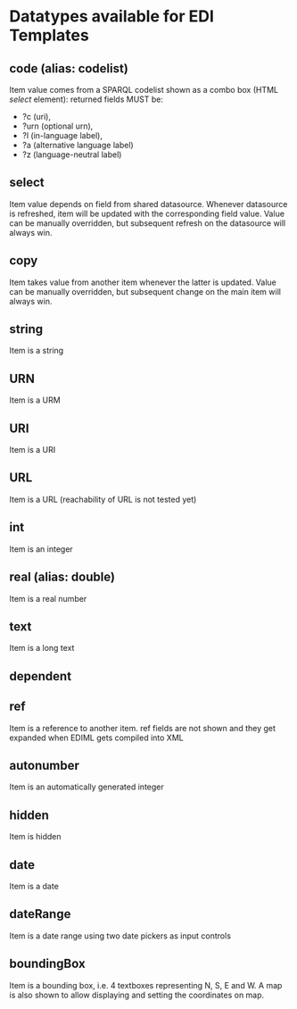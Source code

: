 # Datatypes available for EDI Templates
## code (alias: codelist)
Item value comes from a SPARQL codelist shown as a combo box (HTML *select* element):
returned fields MUST be:
* ?c (uri),
* ?urn (optional urn),
* ?l (in-language label),
* ?a (alternative language label)
* ?z (language-neutral label)
## select
Item value depends on field from shared datasource.
Whenever datasource is refreshed, item will be updated with the corresponding field value.
Value can be manually overridden, but subsequent refresh on the datasource will always win.
## copy
Item takes value from another item whenever the latter is updated.
Value can be manually overridden, but subsequent change on the main item will always win.
## string
Item is a string
## URN
Item is a URM
## URI
Item is a URI
## URL
Item is a URL (reachability of URL is not tested yet)
## int
Item is an integer
## real (alias: double)
Item is a real number
## text
Item is a long text
## dependent

## ref
Item is a reference to another item.
ref fields are not shown and they get expanded when EDIML gets compiled into XML
## autonumber
Item is an automatically generated integer
## hidden
Item is hidden
## date
Item is a date
## dateRange
Item is a date range using two date pickers as input controls
## boundingBox
Item is a bounding box, i.e. 4 textboxes representing N, S, E and W.
A map is also shown to allow displaying and setting the coordinates on map.
